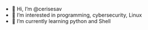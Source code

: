 - 👋 Hi, I’m @cerisesav
- 👀 I’m interested in programming, cybersecurity, Linux
- 🌱 I’m currently learning python and Shell


<!---
cerisesav/cerisesav is a ✨ special ✨ repository because its `README.md` (this file) appears on your GitHub profile.
You can click the Preview link to take a look at your changes.
--->
